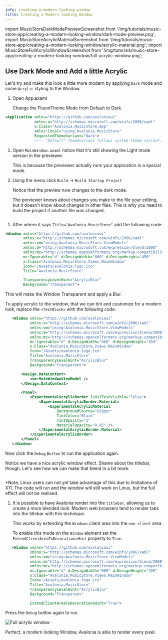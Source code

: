 ```yaml
---
info: creating-a-modern-looking-window
title: Creating a Modern looking Window
---
```


import MusicStoreDarkModePreviewScreenshot from '/img/tutorials/music-store-app/creating-a-modern-looking-window/dark-mode-preview.png';
import MusicStoreAcrylicMaterialScreenshot from '/img/tutorials/music-store-app/creating-a-modern-looking-window/acrylic-material.png';
import MusicStoreFullAcrylicWindowScreenshot from '/img/tutorials/music-store-app/creating-a-modern-looking-window/full-acrylic-window.png';

## Use Dark Mode and Add a little Acrylic

Let's try and make this look a little more modern by applying `Dark` mode and some `Acrylic` styling to the Window.

1. Open App.axaml

   Change the FluentTheme Mode from Default to Dark.

```xml
<Application xmlns="https://github.com/avaloniaui"
             xmlns:x="http://schemas.microsoft.com/winfx/2006/xaml"
             x:Class="Avalonia.MusicStore.App"
             xmlns:local="using:Avalonia.MusicStore"
             RequestedThemeVariant="Dark">
             <!-- "Default" ThemeVariant follows system theme variant. "Dark" or "Light" are other available options. -->
```

1. Open `MainWindow.axaml` notice that it's still showing the Light mode version in the previewer.

   This is because the previewer actually runs your application in a special mode.

2. Using the menu click `Build` → `Build Startup Project`

   Notice that the preview now changes to the dark mode.

   The previewer knows about changes you make to the file your editing, but it doesn't know about changes in other files. This is why you need to build the project if another file was changed.

<img className="center" src={MusicStoreDarkModePreviewScreenshot} alt="" />

1. After where it says `Title="Avalonia.MusicStore"` add the following code:

```xml
<Window xmlns="https://github.com/avaloniaui"
        xmlns:x="http://schemas.microsoft.com/winfx/2006/xaml"
        xmlns:vm="using:Avalonia.MusicStore.ViewModels"
        xmlns:d="http://schemas.microsoft.com/expression/blend/2008"
        xmlns:mc="http://schemas.openxmlformats.org/markup-compatibility/2006"
        mc:Ignorable="d" d:DesignWidth="800" d:DesignHeight="450"
        x:Class="Avalonia.MusicStore.Views.MainWindow"
        Icon="/Assets/avalonia-logo.ico"
        Title="Avalonia.MusicStore"

        TransparencyLevelHint="AcrylicBlur"
        Background="Transparent">
```

This will make the Window Transparent and apply a Blur.

To apply acrylic to the window, that we can tint and customize for a modern look, replace the `<TextBlock>` with the following code:

```xml
   <Window xmlns="https://github.com/avaloniaui"
           xmlns:x="http://schemas.microsoft.com/winfx/2006/xaml"
           xmlns:vm="using:Avalonia.MusicStore.ViewModels"
           xmlns:d="http://schemas.microsoft.com/expression/blend/2008"
           xmlns:mc="http://schemas.openxmlformats.org/markup-compatibility/2006"
           mc:Ignorable="d" d:DesignWidth="800" d:DesignHeight="450"
           x:Class="Avalonia.MusicStore.Views.MainWindow"
           Icon="/Assets/avalonia-logo.ico"
           Title="Avalonia.MusicStore"
           TransparencyLevelHint="AcrylicBlur"
           Background="Transparent">

       <Design.DataContext>
           <vm:MainWindowViewModel />
       </Design.DataContext>

       <Panel>
           <ExperimentalAcrylicBorder IsHitTestVisible="False">
               <ExperimentalAcrylicBorder.Material>
                   <ExperimentalAcrylicMaterial
                       BackgroundSource="Digger"
                       TintColor="Black"
                       TintOpacity="1"
                       MaterialOpacity="0.65" />
               </ExperimentalAcrylicBorder.Material>
           </ExperimentalAcrylicBorder>
       </Panel>
   </Window>
```

Now click the `Debug` `Button` to run the application again.

Notice we have a nice acrylic window effect. Shame about the titlebar, though. Let's see how we can make that blend in a bit more.

<img className="center" src={MusicStoreAcrylicMaterialScreenshot} alt="" />

*Note, Linux users can not yet take advantage of this due to limitations of X11. The code will run and the window will still work on Linux, but the full effect will not be realised.

1. It is possible to have Avalonia render into the `titlebar`, allowing us to create a more blended look. Modern web browsers tend to render tabs into the titlebar with this technique.

   This works by extending the `Windows` client area into the `non-client` area.

   To enable this mode on the `Window` element set the `ExtendClientAreaToDecorationsHint` property to `True`.

```xml
   <Window xmlns="https://github.com/avaloniaui"
           xmlns:x="http://schemas.microsoft.com/winfx/2006/xaml"
           xmlns:vm="using:Avalonia.MusicStore.ViewModels"
           xmlns:d="http://schemas.microsoft.com/expression/blend/2008"
           xmlns:mc="http://schemas.openxmlformats.org/markup-compatibility/2006"
           mc:Ignorable="d" d:DesignWidth="800" d:DesignHeight="450"
           x:Class="Avalonia.MusicStore.Views.MainWindow"
           Icon="/Assets/avalonia-logo.ico"
           Title="Avalonia.MusicStore"
           TransparencyLevelHint="AcrylicBlur"
           Background="Transparent"

           ExtendClientAreaToDecorationsHint="True">
```

Press the `Debug` button again to run.

<img className="center" src={MusicStoreFullAcrylicWindowScreenshot} alt="Full acrylic window" />

Perfect, a modern looking Window, Avalonia is able to render every pixel.
